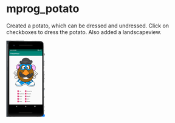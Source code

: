 # mprog_potato

Created a potato, which can be dressed and undressed. Click on checkboxes to dress the potato. 
Also added a landscapeview.

<img src="https://github.com/DaphneJB/mprog_potato/blob/master/doc/potatohead.PNG" width="20%">


      
